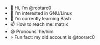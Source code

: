 - 👋 Hi, I’m @rootarc0
- 👀 I’m interested in GNU/Linux
- 🌱 I’m currently learning Bash
- 📫 How to reach me: matrix
- 😄 Pronouns: he/him
- ⚡ Fun fact: my old account is @toorarc0
<!---
rootarc0/rootarc0 is a ✨ special ✨ repository because its `README.md` (this file) appears on your GitHub profile.
You can click the Preview link to take a look at your changes.
--->
